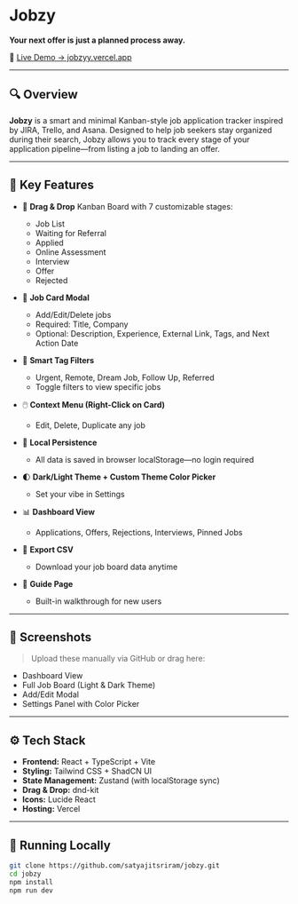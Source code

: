 # Jobzy

**Your next offer is just a planned process away.**

📍 [Live Demo → jobzyy.vercel.app](https://jobzyy.vercel.app)

---

## 🔍 Overview

**Jobzy** is a smart and minimal Kanban-style job application tracker inspired by JIRA, Trello, and Asana. Designed to help job seekers stay organized during their search, Jobzy allows you to track every stage of your application pipeline—from listing a job to landing an offer.

---

## 🧩 Key Features

- 🚀 **Drag & Drop** Kanban Board with 7 customizable stages:
  - Job List
  - Waiting for Referral
  - Applied
  - Online Assessment
  - Interview
  - Offer
  - Rejected

- 📝 **Job Card Modal**
  - Add/Edit/Delete jobs
  - Required: Title, Company
  - Optional: Description, Experience, External Link, Tags, and Next Action Date

- 📌 **Smart Tag Filters**  
  - Urgent, Remote, Dream Job, Follow Up, Referred  
  - Toggle filters to view specific jobs

- 🖱️ **Context Menu (Right-Click on Card)**  
  - Edit, Delete, Duplicate any job

- 🧠 **Local Persistence**  
  - All data is saved in browser localStorage—no login required

- 🌓 **Dark/Light Theme + Custom Theme Color Picker**  
  - Set your vibe in Settings

- 📊 **Dashboard View**  
  - Applications, Offers, Rejections, Interviews, Pinned Jobs

- 📁 **Export CSV**  
  - Download your job board data anytime

- 🧭 **Guide Page**  
  - Built-in walkthrough for new users

---

## 📸 Screenshots

> Upload these manually via GitHub or drag here:
- Dashboard View
- Full Job Board (Light & Dark Theme)
- Add/Edit Modal
- Settings Panel with Color Picker

---

## ⚙️ Tech Stack

- **Frontend:** React + TypeScript + Vite
- **Styling:** Tailwind CSS + ShadCN UI
- **State Management:** Zustand (with localStorage sync)
- **Drag & Drop:** dnd-kit
- **Icons:** Lucide React
- **Hosting:** Vercel

---

## 🧪 Running Locally

```bash
git clone https://github.com/satyajitsriram/jobzy.git
cd jobzy
npm install
npm run dev
